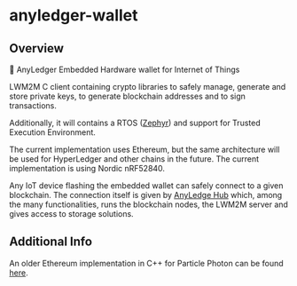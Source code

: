 # anyledger-wallet

## Overview

🏦 AnyLedger Embedded Hardware wallet for Internet of Things

LWM2M C client containing crypto libraries to safely manage, generate and store private keys, to generate blockchain addresses and to sign transactions.

Additionally, it will contains a RTOS ([Zephyr](https://github.com/AnyLedger/zephyr)) and support for Trusted Execution Environment.

The current implementation uses Ethereum, but the same architecture will be used for HyperLedger and other chains in the future. The current implementation is using Nordic nRF52840.

Any IoT device flashing the embedded wallet can safely connect to a given blockchain. The connection itself is given by [AnyLedge Hub](https://github.com/AnyLedger/anyledger-hub) which, among the many functionalities, runs the blockchain nodes, the LWM2M server and gives access to storage solutions.


## Additional Info

An older Ethereum implementation in C++ for Particle Photon can be found [here](https://github.com/AnyLedger/embedded-ethereum-wallet).
